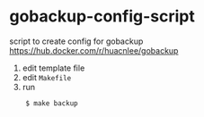 # gobackup-config-script
script to create config for gobackup https://hub.docker.com/r/huacnlee/gobackup

1. edit template file 
2. edit `Makefile`
3. run 
```sh
    $ make backup
```
